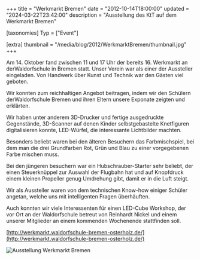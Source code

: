 +++
title = "Werkmarkt Bremen"
date = "2012-10-14T18:00:00"
updated = "2024-03-22T23:42:00"
description = "Ausstellung des KtT auf dem Werkmarkt Bremen"

[taxonomies]
Typ = ["Event"]

[extra]
thumbnail = "/media/blog/2012/WerkmarktBremen/thumbnail.jpg"
+++

Am 14. Oktober fand zwischen 11 und 17 Uhr der bereits 16. Werkmarkt an derWaldorfschule in Bremen statt. Unser Verein
war als einer der Aussteller eingeladen. Von Handwerk über Kunst und Technik war den Gästen viel geboten.

Wir konnten zum reichhaltigen Angebot beitragen, indem wir den Schülern derWaldorfschule Bremen und ihren Eltern unsere
Exponate zeigten und erklärten.

Wir haben unter anderem 3D-Drucker und fertige ausgedruckte Gegenstände, 3D-Scanner auf denen Kinder selbstgebastelte
Knetfiguren digitalisieren konnte, LED-Würfel, die interessante Lichtbilder machten.

Besonders beliebt waren bei den älteren Besuchern das Farbmischspiel, bei dem man die drei Grundfarben Rot, Grün und
Blau zu einer vorgegebenen Farbe mischen muss.

Bei den jüngeren besuchern war ein Hubschrauber-Starter sehr beliebt, der einen Steuerknüppel zur Auswahl der Flugbahn
hat und auf Knopfdruck einem kleinen Propeller genug Umdrehung gibt, damit er in die Luft steigt.

Wir als Aussteller waren von dem technischen Know-how einiger Schüler angetan, welche uns mit intelligenten Fragen
überhäuften.

Auch konnten wir viele Interessenten für einen LED-Cube Workshop, der vor Ort an der Waldorfschule betreut von Reinhardt
Nickel und einem unserer Mitglieder an einem kommenden Wochenende stattfinden soll.

[http://werkmarkt.waldorfschule-bremen-osterholz.de/](http://werkmarkt.waldorfschule-bremen-osterholz.de/)

![Ausstellung Werkmarkt Bremen](/media/blog/2012/WerkmarktBremen/img1.jpg)
